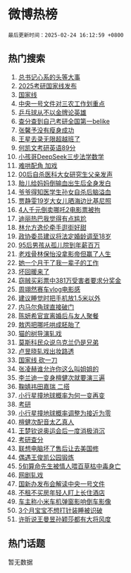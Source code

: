 # 微博热榜

`最后更新时间：2025-02-24 16:12:59 +0800`

## 热门搜索

1. [总书记心系的头等大事](https://m.weibo.cn/search?containerid=100103type%3D1%26t%3D10%26q%3D%23%E6%80%BB%E4%B9%A6%E8%AE%B0%E5%BF%83%E7%B3%BB%E7%9A%84%E5%A4%B4%E7%AD%89%E5%A4%A7%E4%BA%8B%23&stream_entry_id=51&isnewpage=1&extparam=seat%3D1%26pos%3D0%26filter_type%3Drealtimehot%26stream_entry_id%3D51%26c_type%3D51%26dgr%3D0%26q%3D%2523%25E6%2580%25BB%25E4%25B9%25A6%25E8%25AE%25B0%25E5%25BF%2583%25E7%25B3%25BB%25E7%259A%2584%25E5%25A4%25B4%25E7%25AD%2589%25E5%25A4%25A7%25E4%25BA%258B%2523%26cate%3D10103%26display_time%3D1740384777%26pre_seqid%3D17403847776590377542576)
1. [2025考研国家线发布](https://m.weibo.cn/search?containerid=100103type%3D1%26t%3D10%26q%3D%232025%E8%80%83%E7%A0%94%E5%9B%BD%E5%AE%B6%E7%BA%BF%E5%8F%91%E5%B8%83%23&stream_entry_id=31&isnewpage=1&extparam=seat%3D1%26flag%3D1%26filter_type%3Drealtimehot%26c_type%3D31%26realpos%3D1%26cate%3D5001%26q%3D%25232025%25E8%2580%2583%25E7%25A0%2594%25E5%259B%25BD%25E5%25AE%25B6%25E7%25BA%25BF%25E5%258F%2591%25E5%25B8%2583%2523%26stream_entry_id%3D31%26lcate%3D5001%26band_rank%3D1%26pos%3D0%26dgr%3D0%26display_time%3D1740384777%26pre_seqid%3D17403847776590377542576)
1. [国家线](https://m.weibo.cn/search?containerid=100103type%3D1%26t%3D10%26q%3D%E5%9B%BD%E5%AE%B6%E7%BA%BF&stream_entry_id=31&isnewpage=1&extparam=seat%3D1%26flag%3D2%26filter_type%3Drealtimehot%26c_type%3D31%26realpos%3D2%26cate%3D5001%26q%3D%25E5%259B%25BD%25E5%25AE%25B6%25E7%25BA%25BF%26stream_entry_id%3D31%26lcate%3D5001%26band_rank%3D2%26pos%3D1%26dgr%3D0%26display_time%3D1740384777%26pre_seqid%3D17403847776590377542576)
1. [中央一号文件对三农工作划重点](https://m.weibo.cn/search?containerid=100103type%3D1%26t%3D10%26q%3D%23%E4%B8%AD%E5%A4%AE%E4%B8%80%E5%8F%B7%E6%96%87%E4%BB%B6%E5%AF%B9%E4%B8%89%E5%86%9C%E5%B7%A5%E4%BD%9C%E5%88%92%E9%87%8D%E7%82%B9%23&stream_entry_id=31&isnewpage=1&extparam=seat%3D1%26flag%3D1%26filter_type%3Drealtimehot%26c_type%3D31%26realpos%3D3%26cate%3D5001%26q%3D%2523%25E4%25B8%25AD%25E5%25A4%25AE%25E4%25B8%2580%25E5%258F%25B7%25E6%2596%2587%25E4%25BB%25B6%25E5%25AF%25B9%25E4%25B8%2589%25E5%2586%259C%25E5%25B7%25A5%25E4%25BD%259C%25E5%2588%2592%25E9%2587%258D%25E7%2582%25B9%2523%26stream_entry_id%3D31%26lcate%3D5001%26band_rank%3D3%26pos%3D2%26dgr%3D0%26display_time%3D1740384777%26pre_seqid%3D17403847776590377542576)
1. [乒乓球从不以金牌论英雄](https://m.weibo.cn/search?containerid=100103type%3D1%26t%3D10%26q%3D%23%E4%B9%92%E4%B9%93%E7%90%83%E4%BB%8E%E4%B8%8D%E4%BB%A5%E9%87%91%E7%89%8C%E8%AE%BA%E8%8B%B1%E9%9B%84%23&stream_entry_id=31&isnewpage=1&extparam=seat%3D1%26flag%3D1%26filter_type%3Drealtimehot%26c_type%3D31%26realpos%3D4%26cate%3D5001%26q%3D%2523%25E4%25B9%2592%25E4%25B9%2593%25E7%2590%2583%25E4%25BB%258E%25E4%25B8%258D%25E4%25BB%25A5%25E9%2587%2591%25E7%2589%258C%25E8%25AE%25BA%25E8%258B%25B1%25E9%259B%2584%2523%26stream_entry_id%3D31%26lcate%3D5001%26band_rank%3D4%26pos%3D3%26dgr%3D0%26display_time%3D1740384777%26pre_seqid%3D17403847776590377542576)
1. [查分查到自己考研全国第一belike](https://m.weibo.cn/search?containerid=100103type%3D1%26t%3D10%26q%3D%23%E6%9F%A5%E5%88%86%E6%9F%A5%E5%88%B0%E8%87%AA%E5%B7%B1%E8%80%83%E7%A0%94%E5%85%A8%E5%9B%BD%E7%AC%AC%E4%B8%80belike%23&stream_entry_id=31&isnewpage=1&extparam=seat%3D1%26flag%3D0%26filter_type%3Drealtimehot%26c_type%3D31%26realpos%3D5%26cate%3D5001%26q%3D%2523%25E6%259F%25A5%25E5%2588%2586%25E6%259F%25A5%25E5%2588%25B0%25E8%2587%25AA%25E5%25B7%25B1%25E8%2580%2583%25E7%25A0%2594%25E5%2585%25A8%25E5%259B%25BD%25E7%25AC%25AC%25E4%25B8%2580belike%2523%26stream_entry_id%3D31%26lcate%3D5001%26band_rank%3D5%26pos%3D4%26dgr%3D0%26display_time%3D1740384777%26pre_seqid%3D17403847776590377542576)
1. [张馨予没有瘦身成功](https://m.weibo.cn/search?containerid=100103type%3D1%26t%3D10%26q%3D%23%E5%BC%A0%E9%A6%A8%E4%BA%88%E6%B2%A1%E6%9C%89%E7%98%A6%E8%BA%AB%E6%88%90%E5%8A%9F%23&stream_entry_id=31&isnewpage=1&extparam=seat%3D1%26flag%3D1%26filter_type%3Drealtimehot%26c_type%3D31%26realpos%3D6%26cate%3D5001%26q%3D%2523%25E5%25BC%25A0%25E9%25A6%25A8%25E4%25BA%2588%25E6%25B2%25A1%25E6%259C%2589%25E7%2598%25A6%25E8%25BA%25AB%25E6%2588%2590%25E5%258A%259F%2523%26stream_entry_id%3D31%26lcate%3D5001%26band_rank%3D6%26pos%3D5%26dgr%3D0%26display_time%3D1740384777%26pre_seqid%3D17403847776590377542576)
1. [王星去录无限超越班了](https://m.weibo.cn/search?containerid=100103type%3D1%26t%3D10%26q%3D%23%E7%8E%8B%E6%98%9F%E5%8E%BB%E5%BD%95%E6%97%A0%E9%99%90%E8%B6%85%E8%B6%8A%E7%8F%AD%E4%BA%86%23&stream_entry_id=31&isnewpage=1&extparam=seat%3D1%26flag%3D1%26filter_type%3Drealtimehot%26c_type%3D31%26realpos%3D7%26cate%3D5001%26q%3D%2523%25E7%258E%258B%25E6%2598%259F%25E5%258E%25BB%25E5%25BD%2595%25E6%2597%25A0%25E9%2599%2590%25E8%25B6%2585%25E8%25B6%258A%25E7%258F%25AD%25E4%25BA%2586%2523%26stream_entry_id%3D31%26lcate%3D5001%26band_rank%3D7%26pos%3D6%26dgr%3D0%26display_time%3D1740384777%26pre_seqid%3D17403847776590377542576)
1. [何凯文考研英语89分](https://m.weibo.cn/search?containerid=100103type%3D1%26t%3D10%26q%3D%23%E4%BD%95%E5%87%AF%E6%96%87%E8%80%83%E7%A0%94%E8%8B%B1%E8%AF%AD89%E5%88%86%23&stream_entry_id=31&isnewpage=1&extparam=seat%3D1%26flag%3D1%26filter_type%3Drealtimehot%26c_type%3D31%26realpos%3D8%26cate%3D5001%26q%3D%2523%25E4%25BD%2595%25E5%2587%25AF%25E6%2596%2587%25E8%2580%2583%25E7%25A0%2594%25E8%258B%25B1%25E8%25AF%25AD89%25E5%2588%2586%2523%26stream_entry_id%3D31%26lcate%3D5001%26band_rank%3D8%26pos%3D7%26dgr%3D0%26display_time%3D1740384777%26pre_seqid%3D17403847776590377542576)
1. [小孩哥DeepSeek三步法学数学](https://m.weibo.cn/search?containerid=100103type%3D1%26t%3D10%26q%3D%23%E5%B0%8F%E5%AD%A9%E5%93%A5DeepSeek%E4%B8%89%E6%AD%A5%E6%B3%95%E5%AD%A6%E6%95%B0%E5%AD%A6%23&stream_entry_id=31&isnewpage=1&extparam=seat%3D1%26flag%3D1%26filter_type%3Drealtimehot%26c_type%3D31%26realpos%3D9%26cate%3D5001%26q%3D%2523%25E5%25B0%258F%25E5%25AD%25A9%25E5%2593%25A5DeepSeek%25E4%25B8%2589%25E6%25AD%25A5%25E6%25B3%2595%25E5%25AD%25A6%25E6%2595%25B0%25E5%25AD%25A6%2523%26stream_entry_id%3D31%26lcate%3D5001%26band_rank%3D9%26pos%3D8%26dgr%3D0%26display_time%3D1740384777%26pre_seqid%3D17403847776590377542576)
1. [难哄配角 加戏](https://m.weibo.cn/search?containerid=100103type%3D1%26t%3D10%26q%3D%E9%9A%BE%E5%93%84%E9%85%8D%E8%A7%92+%E5%8A%A0%E6%88%8F&stream_entry_id=31&isnewpage=1&extparam=seat%3D1%26flag%3D1%26filter_type%3Drealtimehot%26c_type%3D31%26realpos%3D10%26cate%3D5001%26q%3D%25E9%259A%25BE%25E5%2593%2584%25E9%2585%258D%25E8%25A7%2592%2520%25E5%258A%25A0%25E6%2588%258F%26stream_entry_id%3D31%26lcate%3D5001%26band_rank%3D10%26pos%3D9%26dgr%3D0%26display_time%3D1740384777%26pre_seqid%3D17403847776590377542576)
1. [00后自杀医科大女研究生父亲发声](https://m.weibo.cn/search?containerid=100103type%3D1%26t%3D10%26q%3D%2300%E5%90%8E%E8%87%AA%E6%9D%80%E5%8C%BB%E7%A7%91%E5%A4%A7%E5%A5%B3%E7%A0%94%E7%A9%B6%E7%94%9F%E7%88%B6%E4%BA%B2%E5%8F%91%E5%A3%B0%23&stream_entry_id=31&isnewpage=1&extparam=seat%3D1%26flag%3D1%26filter_type%3Drealtimehot%26c_type%3D31%26realpos%3D11%26cate%3D5001%26q%3D%252300%25E5%2590%258E%25E8%2587%25AA%25E6%259D%2580%25E5%258C%25BB%25E7%25A7%2591%25E5%25A4%25A7%25E5%25A5%25B3%25E7%25A0%2594%25E7%25A9%25B6%25E7%2594%259F%25E7%2588%25B6%25E4%25BA%25B2%25E5%258F%2591%25E5%25A3%25B0%2523%26stream_entry_id%3D31%26lcate%3D5001%26band_rank%3D11%26pos%3D10%26dgr%3D0%26display_time%3D1740384777%26pre_seqid%3D17403847776590377542576)
1. [胎儿给妈妈倒输血出生后全身发白](https://m.weibo.cn/search?containerid=100103type%3D1%26t%3D10%26q%3D%23%E8%83%8E%E5%84%BF%E7%BB%99%E5%A6%88%E5%A6%88%E5%80%92%E8%BE%93%E8%A1%80%E5%87%BA%E7%94%9F%E5%90%8E%E5%85%A8%E8%BA%AB%E5%8F%91%E7%99%BD%23&stream_entry_id=31&isnewpage=1&extparam=seat%3D1%26flag%3D1%26filter_type%3Drealtimehot%26c_type%3D31%26realpos%3D12%26cate%3D5001%26q%3D%2523%25E8%2583%258E%25E5%2584%25BF%25E7%25BB%2599%25E5%25A6%2588%25E5%25A6%2588%25E5%2580%2592%25E8%25BE%2593%25E8%25A1%2580%25E5%2587%25BA%25E7%2594%259F%25E5%2590%258E%25E5%2585%25A8%25E8%25BA%25AB%25E5%258F%2591%25E7%2599%25BD%2523%26stream_entry_id%3D31%26lcate%3D5001%26band_rank%3D12%26pos%3D11%26dgr%3D0%26display_time%3D1740384777%26pre_seqid%3D17403847776590377542576)
1. [爷爷得知医学生孙女自杀后脑溢血](https://m.weibo.cn/search?containerid=100103type%3D1%26t%3D10%26q%3D%23%E7%88%B7%E7%88%B7%E5%BE%97%E7%9F%A5%E5%8C%BB%E5%AD%A6%E7%94%9F%E5%AD%99%E5%A5%B3%E8%87%AA%E6%9D%80%E5%90%8E%E8%84%91%E6%BA%A2%E8%A1%80%23&stream_entry_id=31&isnewpage=1&extparam=seat%3D1%26flag%3D1%26filter_type%3Drealtimehot%26c_type%3D31%26realpos%3D13%26cate%3D5001%26q%3D%2523%25E7%2588%25B7%25E7%2588%25B7%25E5%25BE%2597%25E7%259F%25A5%25E5%258C%25BB%25E5%25AD%25A6%25E7%2594%259F%25E5%25AD%2599%25E5%25A5%25B3%25E8%2587%25AA%25E6%259D%2580%25E5%2590%258E%25E8%2584%2591%25E6%25BA%25A2%25E8%25A1%2580%2523%26stream_entry_id%3D31%26lcate%3D5001%26band_rank%3D13%26pos%3D12%26dgr%3D0%26display_time%3D1740384777%26pre_seqid%3D17403847776590377542576)
1. [贾静雯19岁大女儿晒海边比基尼照](https://m.weibo.cn/search?containerid=100103type%3D1%26t%3D10%26q%3D%23%E8%B4%BE%E9%9D%99%E9%9B%AF19%E5%B2%81%E5%A4%A7%E5%A5%B3%E5%84%BF%E6%99%92%E6%B5%B7%E8%BE%B9%E6%AF%94%E5%9F%BA%E5%B0%BC%E7%85%A7%23&stream_entry_id=31&isnewpage=1&extparam=seat%3D1%26flag%3D2%26filter_type%3Drealtimehot%26c_type%3D31%26realpos%3D14%26cate%3D5001%26q%3D%2523%25E8%25B4%25BE%25E9%259D%2599%25E9%259B%25AF19%25E5%25B2%2581%25E5%25A4%25A7%25E5%25A5%25B3%25E5%2584%25BF%25E6%2599%2592%25E6%25B5%25B7%25E8%25BE%25B9%25E6%25AF%2594%25E5%259F%25BA%25E5%25B0%25BC%25E7%2585%25A7%2523%26stream_entry_id%3D31%26lcate%3D5001%26band_rank%3D14%26pos%3D13%26dgr%3D0%26display_time%3D1740384777%26pre_seqid%3D17403847776590377542576)
1. [4人千元倒卖哪吒2电影票被拘](https://m.weibo.cn/search?containerid=100103type%3D1%26t%3D10%26q%3D%234%E4%BA%BA%E5%8D%83%E5%85%83%E5%80%92%E5%8D%96%E5%93%AA%E5%90%922%E7%94%B5%E5%BD%B1%E7%A5%A8%E8%A2%AB%E6%8B%98%23&stream_entry_id=31&isnewpage=1&extparam=seat%3D1%26flag%3D1%26filter_type%3Drealtimehot%26c_type%3D31%26realpos%3D15%26cate%3D5001%26q%3D%25234%25E4%25BA%25BA%25E5%258D%2583%25E5%2585%2583%25E5%2580%2592%25E5%258D%2596%25E5%2593%25AA%25E5%2590%25922%25E7%2594%25B5%25E5%25BD%25B1%25E7%25A5%25A8%25E8%25A2%25AB%25E6%258B%2598%2523%26stream_entry_id%3D31%26lcate%3D5001%26band_rank%3D15%26pos%3D14%26dgr%3D0%26display_time%3D1740384777%26pre_seqid%3D17403847776590377542576)
1. [迪丽热巴我觉得有点尴尬](https://m.weibo.cn/search?containerid=100103type%3D1%26t%3D10%26q%3D%23%E8%BF%AA%E4%B8%BD%E7%83%AD%E5%B7%B4%E6%88%91%E8%A7%89%E5%BE%97%E6%9C%89%E7%82%B9%E5%B0%B4%E5%B0%AC%23&stream_entry_id=31&isnewpage=1&extparam=seat%3D1%26flag%3D2%26filter_type%3Drealtimehot%26c_type%3D31%26realpos%3D16%26cate%3D5001%26q%3D%2523%25E8%25BF%25AA%25E4%25B8%25BD%25E7%2583%25AD%25E5%25B7%25B4%25E6%2588%2591%25E8%25A7%2589%25E5%25BE%2597%25E6%259C%2589%25E7%2582%25B9%25E5%25B0%25B4%25E5%25B0%25AC%2523%26stream_entry_id%3D31%26lcate%3D5001%26band_rank%3D16%26pos%3D15%26dgr%3D0%26display_time%3D1740384777%26pre_seqid%3D17403847776590377542576)
1. [林允方逸伦牵手逛街好甜](https://m.weibo.cn/search?containerid=100103type%3D1%26t%3D10%26q%3D%23%E6%9E%97%E5%85%81%E6%96%B9%E9%80%B8%E4%BC%A6%E7%89%B5%E6%89%8B%E9%80%9B%E8%A1%97%E5%A5%BD%E7%94%9C%23&stream_entry_id=31&isnewpage=1&extparam=seat%3D1%26flag%3D1%26filter_type%3Drealtimehot%26c_type%3D31%26realpos%3D17%26cate%3D5001%26q%3D%2523%25E6%259E%2597%25E5%2585%2581%25E6%2596%25B9%25E9%2580%25B8%25E4%25BC%25A6%25E7%2589%25B5%25E6%2589%258B%25E9%2580%259B%25E8%25A1%2597%25E5%25A5%25BD%25E7%2594%259C%2523%26stream_entry_id%3D31%26lcate%3D5001%26band_rank%3D17%26pos%3D16%26dgr%3D0%26display_time%3D1740384777%26pre_seqid%3D17403847776590377542576)
1. [政协委员建议将法定婚龄调至18岁](https://m.weibo.cn/search?containerid=100103type%3D1%26t%3D10%26q%3D%23%E6%94%BF%E5%8D%8F%E5%A7%94%E5%91%98%E5%BB%BA%E8%AE%AE%E5%B0%86%E6%B3%95%E5%AE%9A%E5%A9%9A%E9%BE%84%E8%B0%83%E8%87%B318%E5%B2%81%23&stream_entry_id=31&isnewpage=1&extparam=seat%3D1%26flag%3D1%26filter_type%3Drealtimehot%26c_type%3D31%26realpos%3D18%26cate%3D5001%26q%3D%2523%25E6%2594%25BF%25E5%258D%258F%25E5%25A7%2594%25E5%2591%2598%25E5%25BB%25BA%25E8%25AE%25AE%25E5%25B0%2586%25E6%25B3%2595%25E5%25AE%259A%25E5%25A9%259A%25E9%25BE%2584%25E8%25B0%2583%25E8%2587%25B318%25E5%25B2%2581%2523%26stream_entry_id%3D31%26lcate%3D5001%26band_rank%3D18%26pos%3D17%26dgr%3D0%26display_time%3D1740384777%26pre_seqid%3D17403847776590377542576)
1. [95后男孩从孤儿院到年薪百万](https://m.weibo.cn/search?containerid=100103type%3D1%26t%3D10%26q%3D%2395%E5%90%8E%E7%94%B7%E5%AD%A9%E4%BB%8E%E5%AD%A4%E5%84%BF%E9%99%A2%E5%88%B0%E5%B9%B4%E8%96%AA%E7%99%BE%E4%B8%87%23&stream_entry_id=31&isnewpage=1&extparam=seat%3D1%26flag%3D1%26filter_type%3Drealtimehot%26c_type%3D31%26realpos%3D19%26cate%3D5001%26q%3D%252395%25E5%2590%258E%25E7%2594%25B7%25E5%25AD%25A9%25E4%25BB%258E%25E5%25AD%25A4%25E5%2584%25BF%25E9%2599%25A2%25E5%2588%25B0%25E5%25B9%25B4%25E8%2596%25AA%25E7%2599%25BE%25E4%25B8%2587%2523%26stream_entry_id%3D31%26lcate%3D5001%26band_rank%3D19%26pos%3D18%26dgr%3D0%26display_time%3D1740384777%26pre_seqid%3D17403847776590377542576)
1. [老戏骨林保怡没拿影帝但赢了人生](https://m.weibo.cn/search?containerid=100103type%3D1%26t%3D10%26q%3D%23%E8%80%81%E6%88%8F%E9%AA%A8%E6%9E%97%E4%BF%9D%E6%80%A1%E6%B2%A1%E6%8B%BF%E5%BD%B1%E5%B8%9D%E4%BD%86%E8%B5%A2%E4%BA%86%E4%BA%BA%E7%94%9F%23&stream_entry_id=31&isnewpage=1&extparam=seat%3D1%26flag%3D1%26filter_type%3Drealtimehot%26c_type%3D31%26realpos%3D20%26cate%3D5001%26q%3D%2523%25E8%2580%2581%25E6%2588%258F%25E9%25AA%25A8%25E6%259E%2597%25E4%25BF%259D%25E6%2580%25A1%25E6%25B2%25A1%25E6%258B%25BF%25E5%25BD%25B1%25E5%25B8%259D%25E4%25BD%2586%25E8%25B5%25A2%25E4%25BA%2586%25E4%25BA%25BA%25E7%2594%259F%2523%26stream_entry_id%3D31%26lcate%3D5001%26band_rank%3D20%26pos%3D19%26dgr%3D0%26display_time%3D1740384777%26pre_seqid%3D17403847776590377542576)
1. [她一个月干了我一辈子的工作](https://m.weibo.cn/search?containerid=100103type%3D1%26t%3D10%26q%3D%E5%A5%B9%E4%B8%80%E4%B8%AA%E6%9C%88%E5%B9%B2%E4%BA%86%E6%88%91%E4%B8%80%E8%BE%88%E5%AD%90%E7%9A%84%E5%B7%A5%E4%BD%9C&stream_entry_id=31&isnewpage=1&extparam=seat%3D1%26flag%3D1%26filter_type%3Drealtimehot%26c_type%3D31%26realpos%3D21%26cate%3D5001%26q%3D%25E5%25A5%25B9%25E4%25B8%2580%25E4%25B8%25AA%25E6%259C%2588%25E5%25B9%25B2%25E4%25BA%2586%25E6%2588%2591%25E4%25B8%2580%25E8%25BE%2588%25E5%25AD%2590%25E7%259A%2584%25E5%25B7%25A5%25E4%25BD%259C%26stream_entry_id%3D31%26lcate%3D5001%26band_rank%3D21%26pos%3D20%26dgr%3D0%26display_time%3D1740384777%26pre_seqid%3D17403847776590377542576)
1. [坏回暖来了](https://m.weibo.cn/search?containerid=100103type%3D1%26t%3D10%26q%3D%23%E5%9D%8F%E5%9B%9E%E6%9A%96%E6%9D%A5%E4%BA%86%23&stream_entry_id=31&isnewpage=1&extparam=seat%3D1%26flag%3D0%26filter_type%3Drealtimehot%26c_type%3D31%26realpos%3D22%26cate%3D5001%26q%3D%2523%25E5%259D%258F%25E5%259B%259E%25E6%259A%2596%25E6%259D%25A5%25E4%25BA%2586%2523%26stream_entry_id%3D31%26lcate%3D5001%26band_rank%3D22%26pos%3D21%26dgr%3D0%26display_time%3D1740384777%26pre_seqid%3D17403847776590377542576)
1. [窃贼买彩票中381万受害者要求分奖金](https://m.weibo.cn/search?containerid=100103type%3D1%26t%3D10%26q%3D%23%E7%AA%83%E8%B4%BC%E4%B9%B0%E5%BD%A9%E7%A5%A8%E4%B8%AD381%E4%B8%87%E5%8F%97%E5%AE%B3%E8%80%85%E8%A6%81%E6%B1%82%E5%88%86%E5%A5%96%E9%87%91%23&stream_entry_id=31&isnewpage=1&extparam=seat%3D1%26flag%3D0%26filter_type%3Drealtimehot%26c_type%3D31%26realpos%3D23%26cate%3D5001%26q%3D%2523%25E7%25AA%2583%25E8%25B4%25BC%25E4%25B9%25B0%25E5%25BD%25A9%25E7%25A5%25A8%25E4%25B8%25AD381%25E4%25B8%2587%25E5%258F%2597%25E5%25AE%25B3%25E8%2580%2585%25E8%25A6%2581%25E6%25B1%2582%25E5%2588%2586%25E5%25A5%2596%25E9%2587%2591%2523%26stream_entry_id%3D31%26lcate%3D5001%26band_rank%3D23%26pos%3D22%26dgr%3D0%26display_time%3D1740384777%26pre_seqid%3D17403847776590377542576)
1. [周翊然赛车vlog电影感](https://m.weibo.cn/search?containerid=100103type%3D1%26t%3D10%26q%3D%E5%91%A8%E7%BF%8A%E7%84%B6%E8%B5%9B%E8%BD%A6vlog%E7%94%B5%E5%BD%B1%E6%84%9F&stream_entry_id=31&isnewpage=1&extparam=seat%3D1%26flag%3D1%26filter_type%3Drealtimehot%26c_type%3D31%26realpos%3D24%26cate%3D5001%26q%3D%25E5%2591%25A8%25E7%25BF%258A%25E7%2584%25B6%25E8%25B5%259B%25E8%25BD%25A6vlog%25E7%2594%25B5%25E5%25BD%25B1%25E6%2584%259F%26stream_entry_id%3D31%26lcate%3D5001%26band_rank%3D24%26pos%3D23%26dgr%3D0%26display_time%3D1740384777%26pre_seqid%3D17403847776590377542576)
1. [建议睡觉时把手机放1.5米以外](https://m.weibo.cn/search?containerid=100103type%3D1%26t%3D10%26q%3D%23%E5%BB%BA%E8%AE%AE%E7%9D%A1%E8%A7%89%E6%97%B6%E6%8A%8A%E6%89%8B%E6%9C%BA%E6%94%BE1.5%E7%B1%B3%E4%BB%A5%E5%A4%96%23&stream_entry_id=31&isnewpage=1&extparam=seat%3D1%26flag%3D2%26filter_type%3Drealtimehot%26c_type%3D31%26realpos%3D25%26cate%3D5001%26q%3D%2523%25E5%25BB%25BA%25E8%25AE%25AE%25E7%259D%25A1%25E8%25A7%2589%25E6%2597%25B6%25E6%258A%258A%25E6%2589%258B%25E6%259C%25BA%25E6%2594%25BE1.5%25E7%25B1%25B3%25E4%25BB%25A5%25E5%25A4%2596%2523%26stream_entry_id%3D31%26lcate%3D5001%26band_rank%3D25%26pos%3D24%26dgr%3D0%26display_time%3D1740384777%26pre_seqid%3D17403847776590377542576)
1. [内马尔角球直接破门](https://m.weibo.cn/search?containerid=100103type%3D1%26t%3D10%26q%3D%23%E5%86%85%E9%A9%AC%E5%B0%94%E8%A7%92%E7%90%83%E7%9B%B4%E6%8E%A5%E7%A0%B4%E9%97%A8%23&stream_entry_id=31&isnewpage=1&extparam=seat%3D1%26flag%3D1%26filter_type%3Drealtimehot%26c_type%3D31%26realpos%3D26%26cate%3D5001%26q%3D%2523%25E5%2586%2585%25E9%25A9%25AC%25E5%25B0%2594%25E8%25A7%2592%25E7%2590%2583%25E7%259B%25B4%25E6%258E%25A5%25E7%25A0%25B4%25E9%2597%25A8%2523%26stream_entry_id%3D31%26lcate%3D5001%26band_rank%3D26%26pos%3D25%26dgr%3D0%26display_time%3D1740384777%26pre_seqid%3D17403847776590377542576)
1. [陈妍希官宣离婚后与友人聚餐](https://m.weibo.cn/search?containerid=100103type%3D1%26t%3D10%26q%3D%23%E9%99%88%E5%A6%8D%E5%B8%8C%E5%AE%98%E5%AE%A3%E7%A6%BB%E5%A9%9A%E5%90%8E%E4%B8%8E%E5%8F%8B%E4%BA%BA%E8%81%9A%E9%A4%90%23&stream_entry_id=31&isnewpage=1&extparam=seat%3D1%26flag%3D0%26filter_type%3Drealtimehot%26c_type%3D31%26realpos%3D27%26cate%3D5001%26q%3D%2523%25E9%2599%2588%25E5%25A6%258D%25E5%25B8%258C%25E5%25AE%2598%25E5%25AE%25A3%25E7%25A6%25BB%25E5%25A9%259A%25E5%2590%258E%25E4%25B8%258E%25E5%258F%258B%25E4%25BA%25BA%25E8%2581%259A%25E9%25A4%2590%2523%26stream_entry_id%3D31%26lcate%3D5001%26band_rank%3D27%26pos%3D26%26dgr%3D0%26display_time%3D1740384777%26pre_seqid%3D17403847776590377542576)
1. [敖丙把哪吒哄成胚胎了](https://m.weibo.cn/search?containerid=100103type%3D1%26t%3D10%26q%3D%E6%95%96%E4%B8%99%E6%8A%8A%E5%93%AA%E5%90%92%E5%93%84%E6%88%90%E8%83%9A%E8%83%8E%E4%BA%86&stream_entry_id=31&isnewpage=1&extparam=seat%3D1%26flag%3D0%26filter_type%3Drealtimehot%26c_type%3D31%26realpos%3D28%26cate%3D5001%26q%3D%25E6%2595%2596%25E4%25B8%2599%25E6%258A%258A%25E5%2593%25AA%25E5%2590%2592%25E5%2593%2584%25E6%2588%2590%25E8%2583%259A%25E8%2583%258E%25E4%25BA%2586%26stream_entry_id%3D31%26lcate%3D5001%26band_rank%3D28%26pos%3D27%26dgr%3D0%26display_time%3D1740384777%26pre_seqid%3D17403847776590377542576)
1. [猫的树导演轧戏](https://m.weibo.cn/search?containerid=100103type%3D1%26t%3D10%26q%3D%23%E7%8C%AB%E7%9A%84%E6%A0%91%E5%AF%BC%E6%BC%94%E8%BD%A7%E6%88%8F%23&stream_entry_id=31&isnewpage=1&extparam=seat%3D1%26flag%3D1%26filter_type%3Drealtimehot%26c_type%3D31%26realpos%3D29%26cate%3D5001%26q%3D%2523%25E7%258C%25AB%25E7%259A%2584%25E6%25A0%2591%25E5%25AF%25BC%25E6%25BC%2594%25E8%25BD%25A7%25E6%2588%258F%2523%26stream_entry_id%3D31%26lcate%3D5001%26band_rank%3D29%26pos%3D28%26dgr%3D0%26display_time%3D1740384777%26pre_seqid%3D17403847776590377542576)
1. [莫斯科民众说乌克兰仍是兄弟](https://m.weibo.cn/search?containerid=100103type%3D1%26t%3D10%26q%3D%23%E8%8E%AB%E6%96%AF%E7%A7%91%E6%B0%91%E4%BC%97%E8%AF%B4%E4%B9%8C%E5%85%8B%E5%85%B0%E4%BB%8D%E6%98%AF%E5%85%84%E5%BC%9F%23&stream_entry_id=31&isnewpage=1&extparam=seat%3D1%26flag%3D1%26filter_type%3Drealtimehot%26c_type%3D31%26realpos%3D30%26cate%3D5001%26q%3D%2523%25E8%258E%25AB%25E6%2596%25AF%25E7%25A7%2591%25E6%25B0%2591%25E4%25BC%2597%25E8%25AF%25B4%25E4%25B9%258C%25E5%2585%258B%25E5%2585%25B0%25E4%25BB%258D%25E6%2598%25AF%25E5%2585%2584%25E5%25BC%259F%2523%26stream_entry_id%3D31%26lcate%3D5001%26band_rank%3D30%26pos%3D29%26dgr%3D0%26display_time%3D1740384777%26pre_seqid%3D17403847776590377542576)
1. [卢昱晓轧戏出妆路透](https://m.weibo.cn/search?containerid=100103type%3D1%26t%3D10%26q%3D%23%E5%8D%A2%E6%98%B1%E6%99%93%E8%BD%A7%E6%88%8F%E5%87%BA%E5%A6%86%E8%B7%AF%E9%80%8F%23&stream_entry_id=31&isnewpage=1&extparam=seat%3D1%26flag%3D1%26filter_type%3Drealtimehot%26c_type%3D31%26realpos%3D31%26cate%3D5001%26q%3D%2523%25E5%258D%25A2%25E6%2598%25B1%25E6%2599%2593%25E8%25BD%25A7%25E6%2588%258F%25E5%2587%25BA%25E5%25A6%2586%25E8%25B7%25AF%25E9%2580%258F%2523%26stream_entry_id%3D31%26lcate%3D5001%26band_rank%3D31%26pos%3D30%26dgr%3D0%26display_time%3D1740384777%26pre_seqid%3D17403847776590377542576)
1. [国家线 砍一刀](https://m.weibo.cn/search?containerid=100103type%3D1%26t%3D10%26q%3D%E5%9B%BD%E5%AE%B6%E7%BA%BF+%E7%A0%8D%E4%B8%80%E5%88%80&stream_entry_id=31&isnewpage=1&extparam=seat%3D1%26flag%3D1%26filter_type%3Drealtimehot%26c_type%3D31%26realpos%3D32%26cate%3D5001%26q%3D%25E5%259B%25BD%25E5%25AE%25B6%25E7%25BA%25BF%2520%25E7%25A0%258D%25E4%25B8%2580%25E5%2588%2580%26stream_entry_id%3D31%26lcate%3D5001%26band_rank%3D32%26pos%3D31%26dgr%3D0%26display_time%3D1740384777%26pre_seqid%3D17403847776590377542576)
1. [张凌赫谁允许你这么叫姐姐的](https://m.weibo.cn/search?containerid=100103type%3D1%26t%3D10%26q%3D%E5%BC%A0%E5%87%8C%E8%B5%AB%E8%B0%81%E5%85%81%E8%AE%B8%E4%BD%A0%E8%BF%99%E4%B9%88%E5%8F%AB%E5%A7%90%E5%A7%90%E7%9A%84&stream_entry_id=31&isnewpage=1&extparam=seat%3D1%26flag%3D1%26filter_type%3Drealtimehot%26c_type%3D31%26realpos%3D33%26cate%3D5001%26q%3D%25E5%25BC%25A0%25E5%2587%258C%25E8%25B5%25AB%25E8%25B0%2581%25E5%2585%2581%25E8%25AE%25B8%25E4%25BD%25A0%25E8%25BF%2599%25E4%25B9%2588%25E5%258F%25AB%25E5%25A7%2590%25E5%25A7%2590%25E7%259A%2584%26stream_entry_id%3D31%26lcate%3D5001%26band_rank%3D33%26pos%3D32%26dgr%3D0%26display_time%3D1740384777%26pre_seqid%3D17403847776590377542576)
1. [李兰迪一变身檀健次就要演三遍](https://m.weibo.cn/search?containerid=100103type%3D1%26t%3D10%26q%3D%23%E6%9D%8E%E5%85%B0%E8%BF%AA%E4%B8%80%E5%8F%98%E8%BA%AB%E6%AA%80%E5%81%A5%E6%AC%A1%E5%B0%B1%E8%A6%81%E6%BC%94%E4%B8%89%E9%81%8D%23&stream_entry_id=31&isnewpage=1&extparam=seat%3D1%26flag%3D1%26filter_type%3Drealtimehot%26c_type%3D31%26realpos%3D34%26cate%3D5001%26q%3D%2523%25E6%259D%258E%25E5%2585%25B0%25E8%25BF%25AA%25E4%25B8%2580%25E5%258F%2598%25E8%25BA%25AB%25E6%25AA%2580%25E5%2581%25A5%25E6%25AC%25A1%25E5%25B0%25B1%25E8%25A6%2581%25E6%25BC%2594%25E4%25B8%2589%25E9%2581%258D%2523%26stream_entry_id%3D31%26lcate%3D5001%26band_rank%3D34%26pos%3D33%26dgr%3D0%26display_time%3D1740384777%26pre_seqid%3D17403847776590377542576)
1. [鞠婧祎田嘉瑞 二搭](https://m.weibo.cn/search?containerid=100103type%3D1%26t%3D10%26q%3D%E9%9E%A0%E5%A9%A7%E7%A5%8E%E7%94%B0%E5%98%89%E7%91%9E+%E4%BA%8C%E6%90%AD&stream_entry_id=31&isnewpage=1&extparam=seat%3D1%26flag%3D1%26filter_type%3Drealtimehot%26c_type%3D31%26realpos%3D35%26cate%3D5001%26q%3D%25E9%259E%25A0%25E5%25A9%25A7%25E7%25A5%258E%25E7%2594%25B0%25E5%2598%2589%25E7%2591%259E%2520%25E4%25BA%258C%25E6%2590%25AD%26stream_entry_id%3D31%26lcate%3D5001%26band_rank%3D35%26pos%3D34%26dgr%3D0%26display_time%3D1740384777%26pre_seqid%3D17403847776590377542576)
1. [小行星撞地球概率为何一变再变](https://m.weibo.cn/search?containerid=100103type%3D1%26t%3D10%26q%3D%23%E5%B0%8F%E8%A1%8C%E6%98%9F%E6%92%9E%E5%9C%B0%E7%90%83%E6%A6%82%E7%8E%87%E4%B8%BA%E4%BD%95%E4%B8%80%E5%8F%98%E5%86%8D%E5%8F%98%23&stream_entry_id=31&isnewpage=1&extparam=seat%3D1%26flag%3D0%26filter_type%3Drealtimehot%26c_type%3D31%26realpos%3D36%26cate%3D5001%26q%3D%2523%25E5%25B0%258F%25E8%25A1%258C%25E6%2598%259F%25E6%2592%259E%25E5%259C%25B0%25E7%2590%2583%25E6%25A6%2582%25E7%258E%2587%25E4%25B8%25BA%25E4%25BD%2595%25E4%25B8%2580%25E5%258F%2598%25E5%2586%258D%25E5%258F%2598%2523%26stream_entry_id%3D31%26lcate%3D5001%26band_rank%3D36%26pos%3D35%26dgr%3D0%26display_time%3D1740384777%26pre_seqid%3D17403847776590377542576)
1. [考研](https://m.weibo.cn/search?containerid=100103type%3D1%26t%3D10%26q%3D%E8%80%83%E7%A0%94&stream_entry_id=31&isnewpage=1&extparam=seat%3D1%26flag%3D1%26filter_type%3Drealtimehot%26c_type%3D31%26realpos%3D37%26cate%3D5001%26q%3D%25E8%2580%2583%25E7%25A0%2594%26stream_entry_id%3D31%26lcate%3D5001%26band_rank%3D37%26pos%3D36%26dgr%3D0%26display_time%3D1740384777%26pre_seqid%3D17403847776590377542576)
1. [小行星撞地球概率调整为接近为零](https://m.weibo.cn/search?containerid=100103type%3D1%26t%3D10%26q%3D%23%E5%B0%8F%E8%A1%8C%E6%98%9F%E6%92%9E%E5%9C%B0%E7%90%83%E6%A6%82%E7%8E%87%E8%B0%83%E6%95%B4%E4%B8%BA%E6%8E%A5%E8%BF%91%E4%B8%BA%E9%9B%B6%23&stream_entry_id=31&isnewpage=1&extparam=seat%3D1%26flag%3D0%26filter_type%3Drealtimehot%26c_type%3D31%26realpos%3D38%26cate%3D5001%26q%3D%2523%25E5%25B0%258F%25E8%25A1%258C%25E6%2598%259F%25E6%2592%259E%25E5%259C%25B0%25E7%2590%2583%25E6%25A6%2582%25E7%258E%2587%25E8%25B0%2583%25E6%2595%25B4%25E4%25B8%25BA%25E6%258E%25A5%25E8%25BF%2591%25E4%25B8%25BA%25E9%259B%25B6%2523%26stream_entry_id%3D31%26lcate%3D5001%26band_rank%3D38%26pos%3D37%26dgr%3D0%26display_time%3D1740384777%26pre_seqid%3D17403847776590377542576)
1. [檀健次配音太乙真人](https://m.weibo.cn/search?containerid=100103type%3D1%26t%3D10%26q%3D%23%E6%AA%80%E5%81%A5%E6%AC%A1%E9%85%8D%E9%9F%B3%E5%A4%AA%E4%B9%99%E7%9C%9F%E4%BA%BA%23&stream_entry_id=31&isnewpage=1&extparam=seat%3D1%26flag%3D1%26filter_type%3Drealtimehot%26c_type%3D31%26realpos%3D39%26cate%3D5001%26q%3D%2523%25E6%25AA%2580%25E5%2581%25A5%25E6%25AC%25A1%25E9%2585%258D%25E9%259F%25B3%25E5%25A4%25AA%25E4%25B9%2599%25E7%259C%259F%25E4%25BA%25BA%2523%26stream_entry_id%3D31%26lcate%3D5001%26band_rank%3D39%26pos%3D38%26dgr%3D0%26display_time%3D1740384777%26pre_seqid%3D17403847776590377542576)
1. [王楚钦说奥运会后一度消极消沉](https://m.weibo.cn/search?containerid=100103type%3D1%26t%3D10%26q%3D%23%E7%8E%8B%E6%A5%9A%E9%92%A6%E8%AF%B4%E5%A5%A5%E8%BF%90%E4%BC%9A%E5%90%8E%E4%B8%80%E5%BA%A6%E6%B6%88%E6%9E%81%E6%B6%88%E6%B2%89%23&stream_entry_id=31&isnewpage=1&extparam=seat%3D1%26flag%3D1%26filter_type%3Drealtimehot%26c_type%3D31%26realpos%3D40%26cate%3D5001%26q%3D%2523%25E7%258E%258B%25E6%25A5%259A%25E9%2592%25A6%25E8%25AF%25B4%25E5%25A5%25A5%25E8%25BF%2590%25E4%25BC%259A%25E5%2590%258E%25E4%25B8%2580%25E5%25BA%25A6%25E6%25B6%2588%25E6%259E%2581%25E6%25B6%2588%25E6%25B2%2589%2523%26stream_entry_id%3D31%26lcate%3D5001%26band_rank%3D40%26pos%3D39%26dgr%3D0%26display_time%3D1740384777%26pre_seqid%3D17403847776590377542576)
1. [考研查分](https://m.weibo.cn/search?containerid=100103type%3D1%26t%3D10%26q%3D%E8%80%83%E7%A0%94%E6%9F%A5%E5%88%86&stream_entry_id=31&isnewpage=1&extparam=seat%3D1%26flag%3D0%26filter_type%3Drealtimehot%26c_type%3D31%26realpos%3D41%26cate%3D5001%26q%3D%25E8%2580%2583%25E7%25A0%2594%25E6%259F%25A5%25E5%2588%2586%26stream_entry_id%3D31%26lcate%3D5001%26band_rank%3D41%26pos%3D40%26dgr%3D0%26display_time%3D1740384777%26pre_seqid%3D17403847776590377542576)
1. [联想电脑坏了售后让去美国修](https://m.weibo.cn/search?containerid=100103type%3D1%26t%3D10%26q%3D%23%E8%81%94%E6%83%B3%E7%94%B5%E8%84%91%E5%9D%8F%E4%BA%86%E5%94%AE%E5%90%8E%E8%AE%A9%E5%8E%BB%E7%BE%8E%E5%9B%BD%E4%BF%AE%23&stream_entry_id=31&isnewpage=1&extparam=seat%3D1%26flag%3D0%26filter_type%3Drealtimehot%26c_type%3D31%26realpos%3D42%26cate%3D5001%26q%3D%2523%25E8%2581%2594%25E6%2583%25B3%25E7%2594%25B5%25E8%2584%2591%25E5%259D%258F%25E4%25BA%2586%25E5%2594%25AE%25E5%2590%258E%25E8%25AE%25A9%25E5%258E%25BB%25E7%25BE%258E%25E5%259B%25BD%25E4%25BF%25AE%2523%26stream_entry_id%3D31%26lcate%3D5001%26band_rank%3D42%26pos%3D41%26dgr%3D0%26display_time%3D1740384777%26pre_seqid%3D17403847776590377542576)
1. [偶遇王俊凯公园锻炼](https://m.weibo.cn/search?containerid=100103type%3D1%26t%3D10%26q%3D%23%E5%81%B6%E9%81%87%E7%8E%8B%E4%BF%8A%E5%87%AF%E5%85%AC%E5%9B%AD%E9%94%BB%E7%82%BC%23&stream_entry_id=31&isnewpage=1&extparam=seat%3D1%26flag%3D0%26filter_type%3Drealtimehot%26c_type%3D31%26realpos%3D43%26cate%3D5001%26q%3D%2523%25E5%2581%25B6%25E9%2581%2587%25E7%258E%258B%25E4%25BF%258A%25E5%2587%25AF%25E5%2585%25AC%25E5%259B%25AD%25E9%2594%25BB%25E7%2582%25BC%2523%26stream_entry_id%3D31%26lcate%3D5001%26band_rank%3D43%26pos%3D42%26dgr%3D0%26display_time%3D1740384777%26pre_seqid%3D17403847776590377542576)
1. [5旬算命先生被情人喂百草枯中毒身亡](https://m.weibo.cn/search?containerid=100103type%3D1%26t%3D10%26q%3D%235%E6%97%AC%E7%AE%97%E5%91%BD%E5%85%88%E7%94%9F%E8%A2%AB%E6%83%85%E4%BA%BA%E5%96%82%E7%99%BE%E8%8D%89%E6%9E%AF%E4%B8%AD%E6%AF%92%E8%BA%AB%E4%BA%A1%23&stream_entry_id=31&isnewpage=1&extparam=seat%3D1%26flag%3D0%26filter_type%3Drealtimehot%26c_type%3D31%26realpos%3D44%26cate%3D5001%26q%3D%25235%25E6%2597%25AC%25E7%25AE%2597%25E5%2591%25BD%25E5%2585%2588%25E7%2594%259F%25E8%25A2%25AB%25E6%2583%2585%25E4%25BA%25BA%25E5%2596%2582%25E7%2599%25BE%25E8%258D%2589%25E6%259E%25AF%25E4%25B8%25AD%25E6%25AF%2592%25E8%25BA%25AB%25E4%25BA%25A1%2523%26stream_entry_id%3D31%26lcate%3D5001%26band_rank%3D44%26pos%3D43%26dgr%3D0%26display_time%3D1740384777%26pre_seqid%3D17403847776590377542576)
1. [网剧轧戏](https://m.weibo.cn/search?containerid=100103type%3D1%26t%3D10%26q%3D%E7%BD%91%E5%89%A7%E8%BD%A7%E6%88%8F&stream_entry_id=31&isnewpage=1&extparam=seat%3D1%26flag%3D0%26filter_type%3Drealtimehot%26c_type%3D31%26realpos%3D45%26cate%3D5001%26q%3D%25E7%25BD%2591%25E5%2589%25A7%25E8%25BD%25A7%25E6%2588%258F%26stream_entry_id%3D31%26lcate%3D5001%26band_rank%3D45%26pos%3D44%26dgr%3D0%26display_time%3D1740384777%26pre_seqid%3D17403847776590377542576)
1. [国新办发布会解读中央一号文件](https://m.weibo.cn/search?containerid=100103type%3D1%26t%3D10%26q%3D%23%E5%9B%BD%E6%96%B0%E5%8A%9E%E5%8F%91%E5%B8%83%E4%BC%9A%E8%A7%A3%E8%AF%BB%E4%B8%AD%E5%A4%AE%E4%B8%80%E5%8F%B7%E6%96%87%E4%BB%B6%23&stream_entry_id=31&isnewpage=1&extparam=seat%3D1%26flag%3D1%26filter_type%3Drealtimehot%26c_type%3D31%26realpos%3D46%26cate%3D5001%26q%3D%2523%25E5%259B%25BD%25E6%2596%25B0%25E5%258A%259E%25E5%258F%2591%25E5%25B8%2583%25E4%25BC%259A%25E8%25A7%25A3%25E8%25AF%25BB%25E4%25B8%25AD%25E5%25A4%25AE%25E4%25B8%2580%25E5%258F%25B7%25E6%2596%2587%25E4%25BB%25B6%2523%26stream_entry_id%3D31%26lcate%3D5001%26band_rank%3D46%26pos%3D45%26dgr%3D0%26display_time%3D1740384777%26pre_seqid%3D17403847776590377542576)
1. [不租不买房年轻人盯上长住酒店](https://m.weibo.cn/search?containerid=100103type%3D1%26t%3D10%26q%3D%23%E4%B8%8D%E7%A7%9F%E4%B8%8D%E4%B9%B0%E6%88%BF%E5%B9%B4%E8%BD%BB%E4%BA%BA%E7%9B%AF%E4%B8%8A%E9%95%BF%E4%BD%8F%E9%85%92%E5%BA%97%23&stream_entry_id=31&isnewpage=1&extparam=seat%3D1%26flag%3D1%26filter_type%3Drealtimehot%26c_type%3D31%26realpos%3D47%26cate%3D5001%26q%3D%2523%25E4%25B8%258D%25E7%25A7%259F%25E4%25B8%258D%25E4%25B9%25B0%25E6%2588%25BF%25E5%25B9%25B4%25E8%25BD%25BB%25E4%25BA%25BA%25E7%259B%25AF%25E4%25B8%258A%25E9%2595%25BF%25E4%25BD%258F%25E9%2585%2592%25E5%25BA%2597%2523%26stream_entry_id%3D31%26lcate%3D5001%26band_rank%3D47%26pos%3D46%26dgr%3D0%26display_time%3D1740384777%26pre_seqid%3D17403847776590377542576)
1. [车主称小米车机弹窗影响倒车影像](https://m.weibo.cn/search?containerid=100103type%3D1%26t%3D10%26q%3D%23%E8%BD%A6%E4%B8%BB%E7%A7%B0%E5%B0%8F%E7%B1%B3%E8%BD%A6%E6%9C%BA%E5%BC%B9%E7%AA%97%E5%BD%B1%E5%93%8D%E5%80%92%E8%BD%A6%E5%BD%B1%E5%83%8F%23&stream_entry_id=31&isnewpage=1&extparam=seat%3D1%26flag%3D1%26filter_type%3Drealtimehot%26c_type%3D31%26realpos%3D48%26cate%3D5001%26q%3D%2523%25E8%25BD%25A6%25E4%25B8%25BB%25E7%25A7%25B0%25E5%25B0%258F%25E7%25B1%25B3%25E8%25BD%25A6%25E6%259C%25BA%25E5%25BC%25B9%25E7%25AA%2597%25E5%25BD%25B1%25E5%2593%258D%25E5%2580%2592%25E8%25BD%25A6%25E5%25BD%25B1%25E5%2583%258F%2523%26stream_entry_id%3D31%26lcate%3D5001%26band_rank%3D48%26pos%3D47%26dgr%3D0%26display_time%3D1740384777%26pre_seqid%3D17403847776590377542576)
1. [3个月宝宝不想打针装睡被识破](https://m.weibo.cn/search?containerid=100103type%3D1%26t%3D10%26q%3D%233%E4%B8%AA%E6%9C%88%E5%AE%9D%E5%AE%9D%E4%B8%8D%E6%83%B3%E6%89%93%E9%92%88%E8%A3%85%E7%9D%A1%E8%A2%AB%E8%AF%86%E7%A0%B4%23&stream_entry_id=31&isnewpage=1&extparam=seat%3D1%26flag%3D1%26filter_type%3Drealtimehot%26c_type%3D31%26realpos%3D49%26cate%3D5001%26q%3D%25233%25E4%25B8%25AA%25E6%259C%2588%25E5%25AE%259D%25E5%25AE%259D%25E4%25B8%258D%25E6%2583%25B3%25E6%2589%2593%25E9%2592%2588%25E8%25A3%2585%25E7%259D%25A1%25E8%25A2%25AB%25E8%25AF%2586%25E7%25A0%25B4%2523%26stream_entry_id%3D31%26lcate%3D5001%26band_rank%3D49%26pos%3D48%26dgr%3D0%26display_time%3D1740384777%26pre_seqid%3D17403847776590377542576)
1. [许昕说王曼昱孙颖莎都有大将风度](https://m.weibo.cn/search?containerid=100103type%3D1%26t%3D10%26q%3D%23%E8%AE%B8%E6%98%95%E8%AF%B4%E7%8E%8B%E6%9B%BC%E6%98%B1%E5%AD%99%E9%A2%96%E8%8E%8E%E9%83%BD%E6%9C%89%E5%A4%A7%E5%B0%86%E9%A3%8E%E5%BA%A6%23&stream_entry_id=31&isnewpage=1&extparam=seat%3D1%26flag%3D1%26filter_type%3Drealtimehot%26c_type%3D31%26realpos%3D50%26cate%3D5001%26q%3D%2523%25E8%25AE%25B8%25E6%2598%2595%25E8%25AF%25B4%25E7%258E%258B%25E6%259B%25BC%25E6%2598%25B1%25E5%25AD%2599%25E9%25A2%2596%25E8%258E%258E%25E9%2583%25BD%25E6%259C%2589%25E5%25A4%25A7%25E5%25B0%2586%25E9%25A3%258E%25E5%25BA%25A6%2523%26stream_entry_id%3D31%26lcate%3D5001%26band_rank%3D50%26pos%3D49%26dgr%3D0%26display_time%3D1740384777%26pre_seqid%3D17403847776590377542576)

## 热门话题

暂无数据
